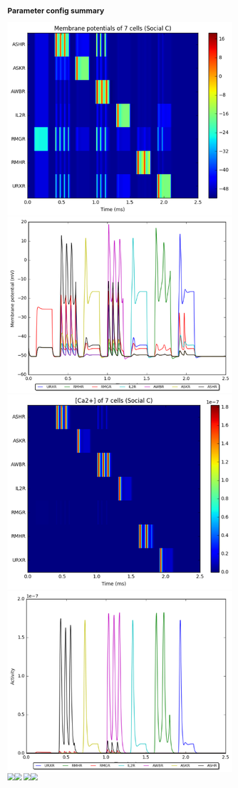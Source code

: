 ### Parameter config summary 
<tr><td><img alt="?" src="neurons_C_Social.png"/></td><td><img alt="?" src="traces_neuron_Social_C.png"/></td></tr>
<tr><td><img alt=" " src="neuron_activity_C_Social.png"/></td><td><img alt=" " src="traces_neuron_activity_Social_C.png"/></td></tr>
<tr><td><img alt=" " src="muscles_C_Social.png"/></td><td><img alt=" " src="traces_muscles_Social_C.png"/></td></tr>
<tr><td><img alt=" " src="muscle_activity_C_Social.png"/></td><td><img alt=" " src="traces_muscles_activity_Social_C.png"/></td></tr>
